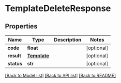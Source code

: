 # TemplateDeleteResponse

## Properties
Name | Type | Description | Notes
------------ | ------------- | ------------- | -------------
**code** | **float** |  | [optional] 
**result** | [**Template**](Template.md) |  | [optional] 
**status** | **str** |  | [optional] 

[[Back to Model list]](../README.md#documentation-for-models) [[Back to API list]](../README.md#documentation-for-api-endpoints) [[Back to README]](../README.md)


